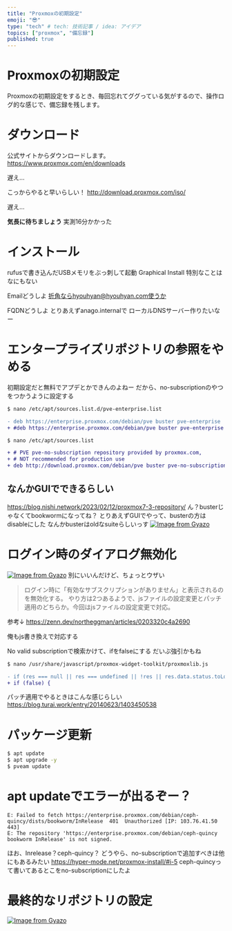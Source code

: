 ```yaml
---
title: "Proxmoxの初期設定"
emoji: "😎"
type: "tech" # tech: 技術記事 / idea: アイデア
topics: ["proxmox", "備忘録"]
published: true
---
```


# Proxmoxの初期設定
Proxmoxの初期設定をするとき、毎回忘れてググっている気がするので、操作ログ的な感じで、備忘録を残します。

# ダウンロード
公式サイトからダウンロードします。  
https://www.proxmox.com/en/downloads

遅え…

こっからやると早いらしい！
http://download.proxmox.com/iso/

遅え…

**気長に待ちましょう**
実測16分かかった

# インストール
rufusで書き込んだUSBメモリをぶっ刺して起動
Graphical Install
特別なことはなにもない

Emailどうしよ
折角ならhyouhyan@hyouhyan.com使うか

FQDNどうしよ
とりあえずanago.internalで
ローカルDNSサーバー作りたいなー

# エンタープライズリポジトリの参照をやめる
初期設定だと無料でアプデとかできんのよねー
だから、no-subscriptionのやつをつかうように設定する

```zsh
$ nano /etc/apt/sources.list.d/pve-enterprise.list
```

```diff
- deb https://enterprise.proxmox.com/debian/pve buster pve-enterprise
+ #deb https://enterprise.proxmox.com/debian/pve buster pve-enterprise
```

```zsh
$ nano /etc/apt/sources.list
```

```diff
+ # PVE pve-no-subscription repository provided by proxmox.com,
+ # NOT recommended for production use
+ deb http://download.proxmox.com/debian/pve buster pve-no-subscription
```

## なんかGUIでできるらしい
https://blog.nishi.network/2023/02/12/proxmox7-3-repository/
ん？busterじゃなくてbookwormになってね？
とりあえずGUIでやって、busterの方はdisableにした
なんかbusterはoldなsuiteらしいっす
[![Image from Gyazo](https://i.gyazo.com/0f32866c292f9591ff3fd66061f1b6cc.png)](https://gyazo.com/0f32866c292f9591ff3fd66061f1b6cc)


# ログイン時のダイアログ無効化
[![Image from Gyazo](https://i.gyazo.com/623109c87a828f7ae0d9c3135c1494f6.png)](https://gyazo.com/623109c87a828f7ae0d9c3135c1494f6)
別にいいんだけど、ちょっとウザい
>ログイン時に「有効なサブスクリプションがありません」と表示されるのを無効化する。
>やり方は2つあるようで、jsファイルの設定変更とパッチ適用のどちらか。今回はjsファイルの設定変更で対応。

参考↓
https://zenn.dev/northeggman/articles/0203320c4a2690

俺もjs書き換えで対応する

No valid subscriptionで検索かけて、ifをfalseにする
だいぶ強引かもね

```zsh
$ nano /usr/share/javascript/proxmox-widget-toolkit/proxmoxlib.js
```

```diff
- if (res === null || res === undefined || !res || res.data.status.toLowerCase() !== 'active') {
+ if (false) {
```

パッチ適用でやるときはこんな感じらしい
https://blog.turai.work/entry/20140623/1403450538


# パッケージ更新
```zsh
$ apt update
$ apt upgrade -y
$ pveam update
```


# apt updateでエラーが出るぞー？
```
E: Failed to fetch https://enterprise.proxmox.com/debian/ceph-quincy/dists/bookworm/InRelease  401  Unauthorized [IP: 103.76.41.50 443]
E: The repository 'https://enterprise.proxmox.com/debian/ceph-quincy bookworm InRelease' is not signed.
```

ほお、Inrelease？ceph-quincy？
どうやら、no-subscriptionで追加すべきは他にもあるみたい
https://hyper-mode.net/proxmox-install/#i-5
ceph-quincyって書いてあるとこをno-subscriptionにしたよ


# 最終的なリポジトリの設定
[![Image from Gyazo](https://i.gyazo.com/63ca6ef60445e6a168a2538c4d1271c0.png)](https://gyazo.com/63ca6ef60445e6a168a2538c4d1271c0)
